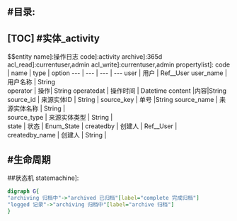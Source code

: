 #目录:
----
[TOC]
#实体_activity
----
$$entity
name]:操作日志
code]:activity
archive]:365d
acl_read]:currentuser,admin
acl_write]:currentuser,admin
propertylist]:
code | name | type | option
--- | --- | --- | ---
user | 用户 | Ref__User 
user_name | 用户名称 | String   
operator | 操作| String
operatedat | 操作时间 | Datetime
content |内容|String
source_id | 来源实体ID | String | 
source_key | 单号 |String
source_name | 来源实体名称 | String |  
source_type | 来源实体类型 | String |   
state | 状态 | Enum_State |
createdby | 创建人 | Ref__User |  
createdby_name | 创建人 | String |

#生命周期
----
##状态机
statemachine]:
```dot
digraph G{
"archiving 归档中"->"archived 已归档"[label="complete 完成归档"]
"logged 记录"->"archiving 归档中"[label="archive 归档"]
}
```
